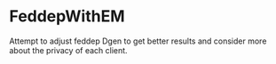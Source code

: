 # FeddepWithEM
Attempt to adjust feddep Dgen to get better results and consider more about the privacy of each client.
